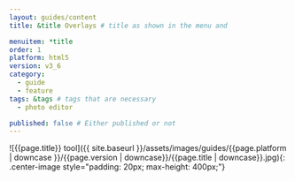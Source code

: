```yaml
---
layout: guides/content
title: &title Overlays # title as shown in the menu and 

menuitem: *title
order: 1
platform: html5
version: v3_6
category: 
  - guide
  - feature
tags: &tags # tags that are necessary
  - photo editor 

published: false # Either published or not 
---
```

![{{page.title}} tool]({{ site.baseurl }}/assets/images/guides/{{page.platform | downcase }}/{{page.version | downcase}}/{{page.title | downcase}}.jpg){: .center-image style="padding: 20px; max-height: 400px;"}

